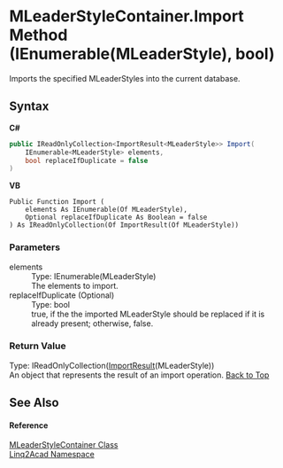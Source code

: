 # MLeaderStyleContainer.Import Method (IEnumerable(MLeaderStyle), bool)
 

Imports the specified MLeaderStyles into the current database.

## Syntax

**C#**<br />
``` C#
public IReadOnlyCollection<ImportResult<MLeaderStyle>> Import(
	IEnumerable<MLeaderStyle> elements,
	bool replaceIfDuplicate = false
)
```

**VB**<br />
``` VB
Public Function Import ( 
	elements As IEnumerable(Of MLeaderStyle),
	Optional replaceIfDuplicate As Boolean = false
) As IReadOnlyCollection(Of ImportResult(Of MLeaderStyle))
```


### Parameters
<dl><dt>elements</dt><dd>Type: IEnumerable(MLeaderStyle)<br />The elements to import.</dd><dt>replaceIfDuplicate (Optional)</dt><dd>Type: bool<br />true, if the the imported MLeaderStyle should be replaced if it is already present; otherwise, false.</dd></dl>

### Return Value
Type: IReadOnlyCollection(<a href="T_Linq2Acad_ImportResult_1.md#ImportResultT-Class">ImportResult</a>(MLeaderStyle))<br />An object that represents the result of an import operation.
<a href="#MLeaderStyleContainerImport-Method-IEnumerableMLeaderStyle-bool">Back to Top</a>

## See Also


#### Reference
<a href="T_Linq2Acad_MLeaderStyleContainer.md#MLeaderStyleContainer-Class">MLeaderStyleContainer Class</a><br /><a href="N_Linq2Acad.md#Linq2Acad-Namespace">Linq2Acad Namespace</a><br />
